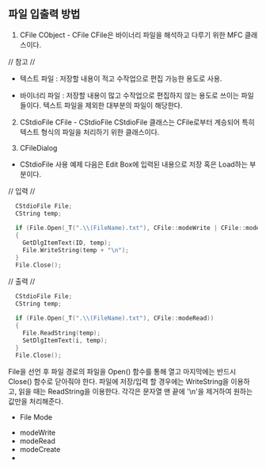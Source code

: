 ## 파일 입출력 방법

1. CFile
CObject - CFile
CFile은 바이너리 파일을 해석하고 다루기 위한 MFC 클래스이다.

// 참고 //
- 텍스트 파일
: 저장할 내용이 적고 수작업으로 편집 가능한 용도로 사용.

- 바이너리 파일
: 저장할 내용이 많고 수작업으로 편집하지 않는 용도로 쓰이는 파일들이다. 텍스트 파일을 제외한 대부분의 파일이 해당한다.

2. CStdioFile
CFile - CStdioFile
CStdioFile 클래스는 CFile로부터 계승되어 특히 텍스트 형식의 파일을 처리하기 위한 클래스이다.

3. CFileDialog



* CStdioFile 사용 예제
다음은 Edit Box에 입력된 내용으로 저장 혹은 Load하는 부분이다.

// 입력 //
```cpp
  CStdioFile File;
  CString temp;
  
  if (File.Open(_T(".\\(FileName).txt"), CFile::modeWrite | CFile::modeCreate))
  {
    GetDlgItemText(ID, temp);
    File.WriteString(temp + "\n");
  }
  File.Close();
```
// 출력 //
```cpp
  CStdioFile File;
  CString temp;
  
  if (File.Open(_T(".\\(FileName).txt"), CFile::modeRead))
  {
    File.ReadString(temp);
    SetDlgItemText(i, temp);
  }
  File.Close();
```

File을 선언 후 파일 경로의 파일을 Open() 함수를 통해 열고 마지막에는 반드시 Close() 함수로 닫아줘야 한다.
파일에 저장/입력 할 경우에는 WriteString을 이용하고, 읽을 때는 ReadString을 이용한다.
각각은 문자열 맨 끝에 '\n'을 제거하여 원하는 값만을 처리해준다.

* File Mode
- modeWrite
- modeRead
- modeCreate
- 
